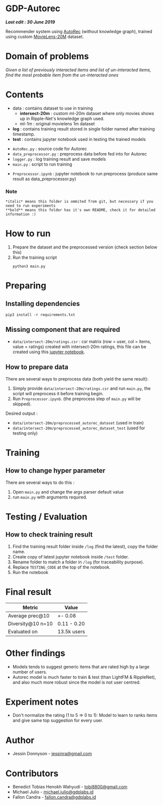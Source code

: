 # GDP-Autorec
***Last edit : 30 June 2019***

Recommender system using [AutoRec](http://users.cecs.anu.edu.au/~akmenon/papers/autorec/autorec-paper.pdf) (without knowledge graph), trained using custom [MovieLens-20M](https://grouplens.org/datasets/movielens/20m/) dataset.
<br>

# Domain of problems
*Given a list of previously interacted items and list of un-interacted items, find the most probable item from the un-interacted ones*

# Contents
- data : contains dataset to use in training
    - **intersect-20m** : custom ml-20m dataset where only movies shows up in Ripple-Net's knowledge graph used.    
    - ml-1m : original movielens 1m dataset
- **log** : contains training result stored in single folder named after training timestamp.
- **test** : contains jupyter notebook used in testing the trained models
<!-- ---------------------------------------- -->
- `AutoRec.py` : source code for Autorec
- `data_preprocessor.py` : preprocess data before fed into for Autorec
- `logger.py` : log training result and save models
- `main.py` : script to run training 
<!-- ---------------------------------------- -->
- `Preprocessor.ipynb` : jupyter notebook to run preprocess (produce same result as data_preprocessor.py)

### Note
    *italic* means this folder is ommited from git, but necessary if you need to run experiments
    **bold** means this folder has it's own README, check it for detailed information :)

# How to run
1. Prepare the dataset and the preprocessed version (check section below this)
2. Run the training script
    ~~~
    python3 main.py
    ~~~

# Preparing 
## Installing dependencies 

    pip3 install -r requirements.txt

## Missing component that are required 
- `data/intersect-20m/ratings.csr` : csr matrix (row = user, col = items, value = ratings) created with intersect-20m ratings, this file can be created using this [jupyter notebook]().

## How to prepare data
There are several ways to preprocess data (both yield the same result):
1. Simply provide `data/intersect-20m/ratings.csr` and run `main.py`, the script will preprocess it before training begin.
2. Run `Preprocessor.ipynb`. (the preprocess step of `main.py` will be skipped).

Desired output : 
- `data/intersect-20m/preprocessed_autorec_dataset` (used in train)
- `data/intersect-20m/preprocessed_autorec_dataset_test` (used for testing only)

# Training
## How to change hyper parameter
There are several ways to do this :
1. Open `main.py` and change the args parser default value
2. run `main.py` with arguments required.

# Testing / Evaluation
## How to check training result
1. Find the training result folder inside `/log` (find the latest), copy the folder name.
2. Create copy of latest jupyter notebook inside `/test` folder.
3. Rename folder to match a folder in `/log` (for traceability purpose).
4. Replace `TESTING_CODE` at the top of the notebook.
5. Run the notebook

# Final result
| Metric             | Value       |
|--------------------|-------------|
| Average prec@10    | +- 0.08     |
| Diversity@10 n=10  | 0.11 - 0.20 |
| Evaluated on       | 13.5k users |

# Other findings
- Models tends to suggest generic items that are rated high by a large number of users.
- Autorec model is much faster to train & test (than LightFM & RippleNet), and also much more robust since the model is not user centred.

# Experiment notes
- Don't normalize the rating (1 to 5 => 0 to 1): Model to learn to ranks items and give same top suggestion for every user.

# Author
- Jessin Donnyson - jessinra@gmail.com

# Contributors
- Benedict Tobias Henokh Wahyudi - tobi8800@gmail.com
- Michael Julio - michael.julio@gdplabs.id
- Fallon Candra - fallon.candra@gdplabs.id